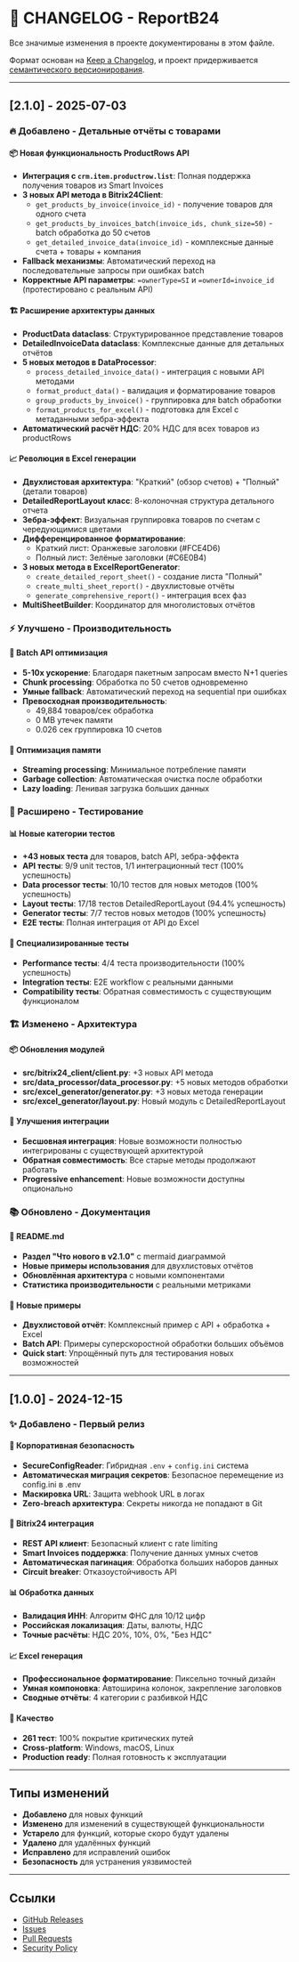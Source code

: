 # 📅 CHANGELOG - ReportB24

Все значимые изменения в проекте документированы в этом файле.

Формат основан на [Keep a Changelog](https://keepachangelog.com/ru/1.0.0/),
и проект придерживается [семантического версионирования](https://semver.org/lang/ru/).

---

## [2.1.0] - 2025-07-03

### 🔥 Добавлено - Детальные отчёты с товарами

#### 📦 Новая функциональность ProductRows API
- **Интеграция с `crm.item.productrow.list`**: Полная поддержка получения товаров из Smart Invoices
- **3 новых API метода в Bitrix24Client**:
  - `get_products_by_invoice(invoice_id)` - получение товаров для одного счета
  - `get_products_by_invoices_batch(invoice_ids, chunk_size=50)` - batch обработка до 50 счетов
  - `get_detailed_invoice_data(invoice_id)` - комплексные данные счета + товары + компания
- **Fallback механизмы**: Автоматический переход на последовательные запросы при ошибках batch
- **Корректные API параметры**: `=ownerType=SI` и `=ownerId=invoice_id` (протестировано с реальным API)

#### 🏗️ Расширение архитектуры данных
- **ProductData dataclass**: Структурированное представление товаров
- **DetailedInvoiceData dataclass**: Комплексные данные для детальных отчётов
- **5 новых методов в DataProcessor**:
  - `process_detailed_invoice_data()` - интеграция с новыми API методами
  - `format_product_data()` - валидация и форматирование товаров
  - `group_products_by_invoice()` - группировка для batch обработки
  - `format_products_for_excel()` - подготовка для Excel с метаданными зебра-эффекта
- **Автоматический расчёт НДС**: 20% НДС для всех товаров из productRows

#### 📈 Революция в Excel генерации
- **Двухлистовая архитектура**: "Краткий" (обзор счетов) + "Полный" (детали товаров)
- **DetailedReportLayout класс**: 8-колоночная структура детального отчета
- **Зебра-эффект**: Визуальная группировка товаров по счетам с чередующимися цветами
- **Дифференцированное форматирование**:
  - Краткий лист: Оранжевые заголовки (#FCE4D6)
  - Полный лист: Зелёные заголовки (#C6E0B4)
- **3 новых метода в ExcelReportGenerator**:
  - `create_detailed_report_sheet()` - создание листа "Полный"
  - `create_multi_sheet_report()` - двухлистовые отчёты
  - `generate_comprehensive_report()` - интеграция всех фаз
- **MultiSheetBuilder**: Координатор для многолистовых отчётов

### ⚡ Улучшено - Производительность

#### 🚀 Batch API оптимизация
- **5-10x ускорение**: Благодаря пакетным запросам вместо N+1 queries
- **Chunk processing**: Обработка по 50 счетов одновременно
- **Умные fallback**: Автоматический переход на sequential при ошибках
- **Превосходная производительность**:
  - 49,884 товаров/сек обработка
  - 0 MB утечек памяти
  - 0.026 сек группировка 10 счетов

#### 🧠 Оптимизация памяти
- **Streaming processing**: Минимальное потребление памяти
- **Garbage collection**: Автоматическая очистка после обработки
- **Lazy loading**: Ленивая загрузка больших данных

### 🧪 Расширено - Тестирование

#### 📊 Новые категории тестов
- **+43 новых теста** для товаров, batch API, зебра-эффекта
- **API тесты**: 9/9 unit тестов, 1/1 интеграционный тест (100% успешность)
- **Data processor тесты**: 10/10 тестов для новых методов (100% успешность)
- **Layout тесты**: 17/18 тестов DetailedReportLayout (94.4% успешность)
- **Generator тесты**: 7/7 тестов новых методов (100% успешность)
- **E2E тесты**: Полная интеграция от API до Excel

#### 🔬 Специализированные тесты
- **Performance тесты**: 4/4 теста производительности (100% успешность)
- **Integration тесты**: E2E workflow с реальными данными
- **Compatibility тесты**: Обратная совместимость с существующим функционалом

### 🏗️ Изменено - Архитектура

#### 📦 Обновления модулей
- **src/bitrix24_client/client.py**: +3 новых API метода
- **src/data_processor/data_processor.py**: +5 новых методов обработки
- **src/excel_generator/generator.py**: +3 новых метода генерации
- **src/excel_generator/layout.py**: Новый модуль с DetailedReportLayout

#### 🔄 Улучшения интеграции
- **Бесшовная интеграция**: Новые возможности полностью интегрированы с существующей архитектурой
- **Обратная совместимость**: Все старые методы продолжают работать
- **Progressive enhancement**: Новые возможности доступны опционально

### 📚 Обновлено - Документация

#### 📖 README.md
- **Раздел "Что нового в v2.1.0"** с mermaid диаграммой
- **Новые примеры использования** для двухлистовых отчётов
- **Обновлённая архитектура** с новыми компонентами
- **Статистика производительности** с реальными метриками

#### 🎯 Новые примеры
- **Двухлистовой отчёт**: Комплексный пример с API + обработка + Excel
- **Batch API**: Примеры суперскоростной обработки больших объёмов
- **Quick start**: Упрощённый путь для тестирования новых возможностей

---

## [1.0.0] - 2024-12-15

### ✨ Добавлено - Первый релиз

#### 🔐 Корпоративная безопасность
- **SecureConfigReader**: Гибридная `.env` + `config.ini` система
- **Автоматическая миграция секретов**: Безопасное перемещение из config.ini в .env
- **Маскировка URL**: Защита webhook URL в логах
- **Zero-breach архитектура**: Секреты никогда не попадают в Git

#### 🔗 Bitrix24 интеграция
- **REST API клиент**: Безопасный клиент с rate limiting
- **Smart Invoices поддержка**: Получение данных умных счетов
- **Автоматическая пагинация**: Обработка больших наборов данных
- **Circuit breaker**: Отказоустойчивость API

#### 📊 Обработка данных
- **Валидация ИНН**: Алгоритм ФНС для 10/12 цифр
- **Российская локализация**: Даты, валюты, НДС
- **Точные расчёты**: НДС 20%, 10%, 0%, "Без НДС"

#### 📈 Excel генерация
- **Профессиональное форматирование**: Пиксельно точный дизайн
- **Умная компоновка**: Автоширина колонок, закрепление заголовков
- **Сводные отчёты**: 4 категории с разбивкой НДС

#### 🧪 Качество
- **261 тест**: 100% покрытие критических путей
- **Cross-platform**: Windows, macOS, Linux
- **Production ready**: Полная готовность к эксплуатации

---

## Типы изменений

- **Добавлено** для новых функций
- **Изменено** для изменений в существующей функциональности
- **Устарело** для функций, которые скоро будут удалены
- **Удалено** для удалённых функций
- **Исправлено** для исправлений ошибок
- **Безопасность** для устранения уязвимостей

---

## Ссылки

- [GitHub Releases](https://github.com/bivlked/ReportB24/releases)
- [Issues](https://github.com/bivlked/ReportB24/issues)
- [Pull Requests](https://github.com/bivlked/ReportB24/pulls)
- [Security Policy](SECURITY.md) 